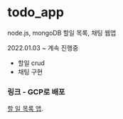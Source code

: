 # todo_app
node.js, mongoDB 할일 목록, 채팅 웹앱

2022.01.03 ~ 계속 진행중

- 할일 crud
- 채팅 구현


### 링크 - GCP로 배포
[할 일 목록 앱](https://galvanic-deck-337804.du.r.appspot.com).
